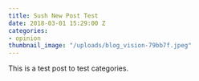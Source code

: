 ```yaml
---
title: Sush New Post Test
date: 2018-03-01 15:29:00 Z
categories:
- opinion
thumbnail_image: "/uploads/blog_vision-79bb7f.jpeg"
---
```


This is a test post to test categories.